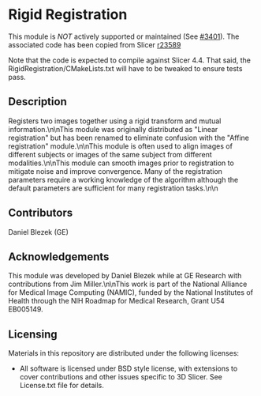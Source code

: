 Rigid Registration
==================

This module is _NOT_ actively supported or maintained (See [#3401](http://na-mic.org/Mantis/view.php?id=3401)).
The associated code has been copied from Slicer [r23589](http://viewvc.slicer.org/viewvc.cgi/Slicer4?view=revision&revision=23589)

Note that the code is expected to compile against Slicer 4.4. That said, 
the RigidRegistration/CMakeLists.txt will have to be tweaked to ensure tests pass.

Description
-----------

Registers two images together using a rigid transform and mutual information.\n\nThis module was originally distributed as "Linear registration" but has been renamed to eliminate confusion with the "Affine registration" module.\n\nThis module is often used to align images of different subjects or images of the same subject from different modalities.\n\nThis module can smooth images prior to registration to mitigate noise and improve convergence. Many of the registration parameters require a working knowledge of the algorithm although the default parameters are sufficient for many registration tasks.\n\n

Contributors
------------

Daniel Blezek (GE)

Acknowledgements
----------------

This module was developed by Daniel Blezek while at GE Research with contributions from Jim Miller.\n\nThis work is part of the National Alliance for Medical Image Computing (NAMIC), funded by the National Institutes of Health through the NIH Roadmap for Medical Research, Grant U54 EB005149.

Licensing
---------
Materials in this repository are distributed under the following licenses:

* All software is licensed under BSD style license, with extensions to cover
contributions and other issues specific to 3D Slicer. 
See License.txt file for details.
